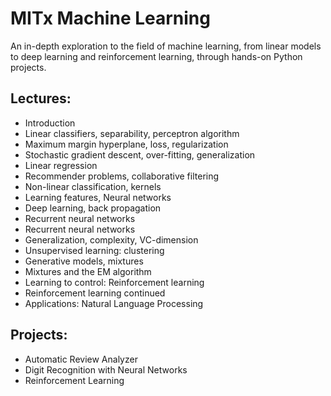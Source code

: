 # MITx Machine Learning
An in-depth exploration to the field of machine learning, from linear models to deep learning and reinforcement learning, through hands-on Python projects.

## Lectures:
* Introduction
* Linear classifiers, separability, perceptron algorithm
* Maximum margin hyperplane, loss, regularization
* Stochastic gradient descent, over-fitting, generalization
* Linear regression
* Recommender problems, collaborative filtering
* Non-linear classification, kernels
* Learning features, Neural networks
* Deep learning, back propagation
* Recurrent neural networks
* Recurrent neural networks
* Generalization, complexity, VC-dimension
* Unsupervised learning: clustering
* Generative models, mixtures
* Mixtures and the EM algorithm
* Learning to control: Reinforcement learning
* Reinforcement learning continued
* Applications: Natural Language Processing


## Projects:
* Automatic Review Analyzer
* Digit Recognition with Neural Networks
* Reinforcement Learning
